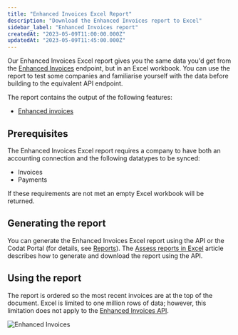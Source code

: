 ```yaml
---
title: "Enhanced Invoices Excel Report"
description: "Download the Enhanced Invoices report to Excel"
sidebar_label: "Enhanced Invoices report"
createdAt: "2023-05-09T11:00:00.000Z"
updatedAt: "2023-05-09T11:45:00.000Z"
---
```


Our Enhanced Invoices Excel report gives you the same data you'd get from the [Enhanced Invoices](/assess/enhanced-invoices/overview) endpoint, but in an Excel workbook.  You can use the report to test some companies and familiarise yourself with the data before building to the equivalent API endpoint.

The report contains the output of the following features:

- [Enhanced invoices](/assess/enhanced-invoices/overview)

## Prerequisites

The Enhanced Invoices Excel report requires a company to have both an accounting connection and the following datatypes to be synced:

- Invoices
- Payments

If these requirements are not met an empty Excel workbook will be returned.

## Generating the report

You can generate the Enhanced Invoices Excel report using the API or the Codat Portal (for details, see [Reports](/assess/portal/overview#reports)). The [Assess reports in Excel](/assess/excel/overview) article describes how to generate and download the report using the API.

## Using the report

The report is ordered so the most recent invoices are at the top of the document.  Excel is limited to one million rows of data; however, this limitation does not apply to the [Enhanced Invoices API](/assess-api#/operations/get-enhanced-invoices-report).

![Enhanced Invoices](/img/assess/enhanced-invoices-blur.png)